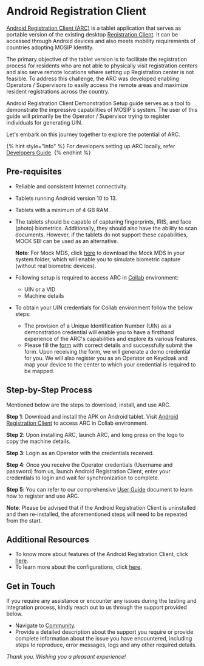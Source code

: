 # Android Registration Client

[Android Registration Client (ARC)](android-registration-client.md) is a tablet application that serves as portable version of the existing desktop [Registration Client](https://docs.mosip.io/1.2.0/modules/registration-client). It can be accessed through Android devices and also meets mobility requirements of countries adopting MOSIP Identity.

The primary objective of the tablet version is to facilitate the registration process for residents who are not able to physically visit registration centers and also serve remote locations where setting up Registration center is not feasible. To address this challenge, the ARC was developed enabling Operators / Supervisors to easily access the remote areas and maximize resident registrations across the country.

Android Registration Client Demonstration Setup guide serves as a tool to demonstrate the impressive capabilities of MOSIP's system. The user of this guide will primarily be the Operator / Supervisor trying to register individuals for generating UIN.

Let's embark on this journey together to explore the potential of ARC.

{% hint style="info" %}
For developers setting up ARC locally, refer [Developers Guide](https://docs.mosip.io/1.2.0/modules/android-registration-client/android-registration-client-developer-guide).
{% endhint %}

## Pre-requisites

* Reliable and consistent Internet connectivity.
* Tablets running Android version 10 to 13.
* Tablets with a minimum of 4 GB RAM.
*   The tablets should be capable of capturing fingerprints, IRIS, and face (photo) biometrics. Additionally, they should also have the ability to scan documents. However, if the tablets do not support these capabilities, MOCK SBI can be used as an alternative.

    **Note**: For Mock MDS, click [here](https://drive.google.com/drive/folders/14q7E5pZtfj0eimF3JGzlVfU4eV-MRPCQ) to download the Mock MDS in your system folder, which will enable you to simulate biometric capture (without real biometric devices).
* Following setup is required to access ARC in [Collab](https://collab.mosip.net/) environment:
  * UIN or a VID
  * Machine details
* To obtain your UIN credentials for Collab environment follow the below steps:
  * The provision of a Unique Identification Number (UIN) as a demonstration credential will enable you to have a firsthand experience of the ARC's capabilities and explore its various features.
  * Please fill the [form](https://docs.google.com/forms/d/e/1FAIpQLScq-HoYkbx37iKtm\_v17dn8UZTih-Xv\_P93Ew3GEl8H-vH-qA/viewform) with correct details and successfully submit the form. Upon receiving the form, we will generate a demo credential for you. We will also register you as an Operator on Keycloak and map your device to the center to which your credential is required to be mapped.

## Step-by-Step Process

Mentioned below are the steps to download, install, and use ARC.

**Step 1**: Download and install the APK on Android tablet. Visit [Android Registration Client](https://collab.mosip.net/#/dashboard) to access ARC in Collab environment.

**Step 2**: Upon installing ARC, launch ARC, and long press on the logo to copy the machine details.

**Step 3**: Login as an Operator with the credentials received.

**Step 4**: Once you receive the Operator credentials (Username and password) from us, launch Android Registration Client, enter your credentials to login and wait for synchronization to complete.

**Step 5**: You can refer to our comprehensive [User Guide](https://docs.mosip.io/1.2.0/modules/android-registration-client/android-registration-client-user-guide) document to learn how to register and use ARC.

**Note**: Please be advised that if the Android Registration Client is uninstalled and then re-installed, the aforementioned steps will need to be repeated from the start.

## Additional Resources

* To know more about features of the Android Registration Client, click [here](https://docs.mosip.io/1.2.0/modules/android-registration-client).
* To learn more about the configurations, click [here](https://docs.mosip.io/1.2.0/modules/android-registration-client/android-registration-client-configuration).

## Get in Touch

If you require any assistance or encounter any issues during the testing and integration process, kindly reach out to us through the support provided below.

* Navigate to [Community](https://community.mosip.io/).
* Provide a detailed description about the support you require or provide complete information about the issue you have encountered, including steps to reproduce, error messages, logs and any other required details.

_Thank you. Wishing you a pleasant experience!_
